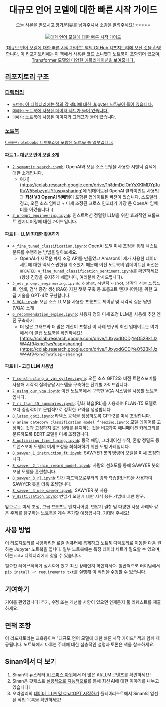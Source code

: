 <h1 align="center">대규모 언어 모델에 대한 빠른 시작 가이드</h1>

<p align="center">
  <a href="https://amazon.com/quick-start-guide-language-models/dp/0138199191">오늘 사본을 받으시고 평가/리뷰를 남겨주셔서 소감을 알려주세요! ⭐⭐⭐⭐⭐
</p>

<p align="center">
  <img src="images/qsllm.jpeg" alt="대형 언어 모델에 대한 빠른 시작 가이드">
</p>

<p align="center">
  '대규모 언어 모델에 대한 빠른 시작 가이드' 책의 GitHub 리포지토리에 오신 것을 환영합니다. 이 리포지토리에는 이 책에서 사용된 코드 스니펫과 노트북이 포함되어 있으며, Transformer 모델의 다양한 애플리케이션을 보여줍니다.
</p>


## 리포지토리 구조

### 디렉터리

* `노트북`: 이 디렉터리에는 책의 각 챕터에 대한 Jupyter 노트북이 들어 있습니다.
* `데이터`: 노트북에 사용된 데이터 세트가 들어 있습니다.
* `이미지`: 노트북에 사용된 이미지와 그래프가 들어 있습니다.

### 노트북

다음은 `notebooks` 디렉토리에 포함된 노트북 중 일부입니다:

#### 파트 1 - 대규모 언어 모델 소개

* [`2_semantic_search.ipynb`](notebooks/2_semantic_search.ipynb): OpenAI와 오픈 소스 모델을 사용한 시맨틱 검색에 대한 소개입니다.
  * 여기](https://colab.research.google.com/drive/1h8dmDclOnYsXKlMDYp1uRuW55xbzypUY?usp=sharing)에 업데이트된 OpenAI 클라이언트 사용법과 **최신 V3 OpenAI 임베딩**이 포함된 업데이트된 버전이 있습니다. 스포일러 경고, 오픈 소스 임베더 + 미세 조정된 크로스 인코더가 가장 큰 OpenAI 임베더를 이겼습니다 :)
* [`3_prompt_engineering.ipynb`](notebooks/3_prompt_engineering.ipynb): 인스트럭션 정렬형 LLM을 위한 효과적인 프롬프트 엔지니어링에 대한 가이드입니다.

#### 파트 II - LLM 최대한 활용하기

* [`4_fine_tuned_classification.ipynb`](notebooks/4_fine_tuned_classification.ipynb): OpenAI 모델 미세 조정을 통해 텍스트 분류를 수행하는 방법을 알아보세요.
  * OpenAI가 새로운 미세 조정 API를 만들었고 Amazon이 제가 사용한 데이터 세트에 대한 액세스 권한을 취소했기 때문에 이전 노트북의 업데이트된 버전은 [`UPDATED 4_fine_tuned_classification_sentiment.ipynb`](notebooks/UPDATED%204_fine_tuned_classification_sentiment.ipynb)를 확인하세요(항상 긴장을 유지하게 해줍니다, 여러분께 감사드립니다).
* [`5_adv_prompt_engineering.ipynb`](notebooks/5_adv_prompt_engineering.ipynb): k-shot, 시맨틱 k-shot, 생각의 사슬 프롬프트, 연쇄, 검색 증강 생성(RAG) 지원 챗봇 구축 등 프롬프트 엔지니어링을 위한 고급 기술을 GPT-4로 구현합니다.
* [`5_VQA.ipynb`](notebooks/5_VQA.ipynb): 오픈 소스 LLM을 사용한 프롬프트 체이닝 및 시각적 질문 답변(VQA) 소개
* [`6_recommendation_engine.ipynb`](notebooks/6_recommendation_engine.ipynb): 사용자 정의 미세 조정 LLM을 사용해 추천 엔진 구축하기
  * 더 많은 그래프와 더 많은 계산이 포함된 이 사례 연구의 최신 업데이트는 여기에서 이 콜랩 노트북을 확인하세요! [https://colab.research.google.com/drive/1JfxyxdGCDjYeO52Bk1JzW4Af94xndTws?usp=sharing](https://colab.research.google.com/drive/1JfxyxdGCDjYeO52Bk1JzW4Af94xndTws?usp=sharing)

#### 파트 III - 고급 LLM 사용법

* [`7_constructing_a_vqa_system.ipynb`](notebooks/7_constructing_a_vqa_system.ipynb): 오픈 소스 GPT2와 비전 트랜스포머를 사용해 시각적 질의응답 시스템을 구축하는 단계별 가이드입니다.
* [`7_using_our_vqa.ipynb`](notebooks/7_using_our_vqa.ipynb): 이전 노트북에서 구축한 VQA 시스템을 사용할 노트북입니다.
* [`7_rl_flan_t5_summaries.ipynb`](notebooks/7_rl_flan_t5_summaries.ipynb): 강화 학습(RL)을 사용하여 FLAN-T5 모델로 보다 중립적이고 문법적으로 정확한 요약을 생성합니다.
* [`8_latex_gpt2.ipynb`](notebooks/8_latex_gpt2.ipynb): 라텍스 공식을 생성하도록 GPT-2를 미세 조정합니다.
* [`8_anime_category_classification_model_freezing.ipynb`](notebooks/8_anime_category_classification_model_freezing.ipynb): 모델 레이어를 고정하는 것과 고정하지 않은 상태를 유지하는 것을 비교하여 애니메이션 카테고리를 분류하도록 BERT 모델을 미세 조정합니다.
* [`8_optimizing_fine_tuning.ipynb`](notebooks/8_optimizing_fine_tuning.ipynb): 동적 패딩, 그라데이션 누적, 혼합 정밀도 등 트랜스포머 모델의 미세 조정을 최적화하기 위한 모범 사례입니다.
* [`8_sawyer_1_instruction_ft.ipynb`](notebooks/8_sawyer_1_instruction_ft.ipynb): SAWYER 봇의 명령어 모델을 미세 조정합니다.
* [`8_sawyer_2_train_reward_model.ipynb`](notebooks/8_sawyer_2_train_reward_model.ipynb): 사람의 선호도를 통해 SAWYER 봇의 보상 모델을 훈련합니다.
* [`8_sawyer_3_rl.ipynb`](notebooks/8_sawyer_3_rl.ipynb): 인간 피드백으로부터의 강화 학습(RLHF)을 사용하여 SAWYER 봇을 더욱 조정합니다.
* [`8_sawyer_4_use_sawyer.ipynb`](notebooks/8_sawyer_4_use_sawyer.ipynb): SAWYER 봇 사용
* [`9_distillation.ipynb`](notebooks/9_distillation.ipynb): 변압기 모델에 대한 지식 증류 기법에 대한 탐구.

앞으로도 미세 조정, 고급 프롬프트 엔지니어링, 변압기 결합 및 다양한 사용 사례와 같은 주제를 탐구하는 노트북을 계속 추가할 예정입니다. 기대해 주세요!


## 사용 방법

이 리포지토리를 사용하려면 로컬 컴퓨터에 복제하고 노트북 디렉토리로 이동한 다음 원하는 Jupyter 노트북을 엽니다. 일부 노트북에는 특정 데이터 세트가 필요할 수 있으며, 이는 `data` 디렉터리에서 찾을 수 있습니다.

필요한 라이브러리가 설치되어 있고 최신 상태인지 확인하세요. 일반적으로 터미널에서 `pip install -r requirements.txt`를 실행해 이 작업을 수행할 수 있습니다.

## 기여하기

기여를 환영합니다! 추가, 수정 또는 개선할 사항이 있으면 언제든지 풀 리퀘스트를 제출하세요.

## 면책 조항

이 리포지토리는 교육용이며 "대규모 언어 모델에 대한 빠른 시작 가이드" 책과 함께 제공됩니다. 노트북에서 다루는 주제에 대한 심층적인 설명과 토론은 책을 참조하세요.

## Sinan에서 더 보기

1. Sinan의 뉴스레터 [AI 오피스 아워](https://ai-office-hours.beehiiv.com/)에서 더 많은 AI/LLM 콘텐츠를 확인하세요!
2. Sinan은 팟캐스트 [실용적으로 지능적으로](https://podcasts.apple.com/us/podcast/practically-intelligent/id1678774315)를 통해 최신 AI에 대한 이야기를 나누고 있습니다!
3. 오라일리의 [데이터, LLM 및 ChatGPT 시작하기](https://www.oreilly.com/playlists/2953f6c7-0e13-49ac-88e2-b951e11388de) 플레이리스트에서 Sinan의 엄선된 작업 목록을 확인하세요!
